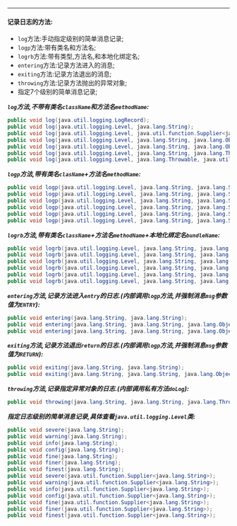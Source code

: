 ---

#### 记录日志的方法:  
- `log`方法:手动指定级别的简单消息记录;  
- `logp`方法:带有类名和方法名;  
- `logrb`方法:带有类型,方法名,和本地化绑定名;  
- `entering`方法:记录方法进入的消息;  
- `exiting`方法:记录方法退出的消息;  
- `throwing`方法:记录方法抛出的异常对象;  
- 指定7个级别的简单消息记录;  

___`log`方法,不带有类名`className`和方法名`methodName`:___  
```java
public void log(java.util.logging.LogRecord);
public void log(java.util.logging.Level, java.lang.String);
public void log(java.util.logging.Level, java.util.function.Supplier<java.lang.String>);
public void log(java.util.logging.Level, java.lang.String, java.lang.Object);
public void log(java.util.logging.Level, java.lang.String, java.lang.Object[]);
public void log(java.util.logging.Level, java.lang.String, java.lang.Throwable);
public void log(java.util.logging.Level, java.lang.Throwable, java.util.function.Supplier<java.lang.String>);
```  
___`logp`方法,带有类名`clasName`+方法名`methodName`:___  
```java
public void logp(java.util.logging.Level, java.lang.String, java.lang.String, java.lang.String);
public void logp(java.util.logging.Level, java.lang.String, java.lang.String, java.util.function.Supplier<java.lang.String>);
public void logp(java.util.logging.Level, java.lang.String, java.lang.String, java.lang.String, java.lang.Object);
public void logp(java.util.logging.Level, java.lang.String, java.lang.String, java.lang.String, java.lang.Object[]);
public void logp(java.util.logging.Level, java.lang.String, java.lang.String, java.lang.String, java.lang.Throwable);
public void logp(java.util.logging.Level, java.lang.String, java.lang.String, java.lang.Throwable, java.util.function.Supplier<java.lang.String>);
```  
___`logrb`方法,带有类名`className`+方法名`methodName`+本地化绑定名`bundleName`:___  
```java
public void logrb(java.util.logging.Level, java.lang.String, java.lang.String, java.lang.String, java.lang.String);
public void logrb(java.util.logging.Level, java.lang.String, java.lang.String, java.lang.String, java.lang.String, java.lang.Object);
public void logrb(java.util.logging.Level, java.lang.String, java.lang.String, java.lang.String, java.lang.String, java.lang.Object[]);
public void logrb(java.util.logging.Level, java.lang.String, java.lang.String, java.util.ResourceBundle, java.lang.String, java.lang.Object...);
public void logrb(java.util.logging.Level, java.lang.String, java.lang.String, java.lang.String, java.lang.String, java.lang.Throwable);
public void logrb(java.util.logging.Level, java.lang.String, java.lang.String, java.util.ResourceBundle, java.lang.String, java.lang.Throwable);
```  
___`entering`方法,记录方法进入`entry`的日志.(内部调用`logp`方法,并强制消息`msg`参数值为`ENTRY`):___  
```java
public void entering(java.lang.String, java.lang.String);
public void entering(java.lang.String, java.lang.String, java.lang.Object);
public void entering(java.lang.String, java.lang.String, java.lang.Object[]);
```  
___`exiting`方法,记录方法退出`return`的日志.(内部调用`logp`方法,并强制消息`msg`参数值为`RETURN`):___  
```java
public void exiting(java.lang.String, java.lang.String);
public void exiting(java.lang.String, java.lang.String, java.lang.Object);
```  
___`throwing`方法,记录指定异常对象的日志.(内部调用私有方法`doLog`):___  
```java
public void throwing(java.lang.String, java.lang.String, java.lang.Throwable);
```  
___指定日志级别的简单消息记录,具体查看`java.util.logging.Level`类:___  
```java
public void severe(java.lang.String);
public void warning(java.lang.String);
public void info(java.lang.String);
public void config(java.lang.String);
public void fine(java.lang.String);
public void finer(java.lang.String);
public void finest(java.lang.String);
public void severe(java.util.function.Supplier<java.lang.String>);
public void warning(java.util.function.Supplier<java.lang.String>);
public void info(java.util.function.Supplier<java.lang.String>);
public void config(java.util.function.Supplier<java.lang.String>);
public void fine(java.util.function.Supplier<java.lang.String>);
public void finer(java.util.function.Supplier<java.lang.String>);
public void finest(java.util.function.Supplier<java.lang.String>);
```  
